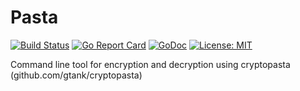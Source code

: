 # Pasta

[![Build Status](https://travis-ci.org/benji-vesterby/pasta.svg?branch=master)](https://travis-ci.org/benji-vesterby/pasta)
[![Go Report Card](https://goreportcard.com/badge/github.com/benji-vesterby/pasta)](https://goreportcard.com/report/github.com/benji-vesterby/pasta)
[![GoDoc](https://godoc.org/github.com/benji-vesterby/validator?status.svg)](https://godoc.org/github.com/benji-vesterby/validator)
[![License: MIT](https://img.shields.io/badge/License-MIT-yellow.svg)](https://opensource.org/licenses/MIT)


Command line tool for encryption and decryption using cryptopasta (github.com/gtank/cryptopasta)
